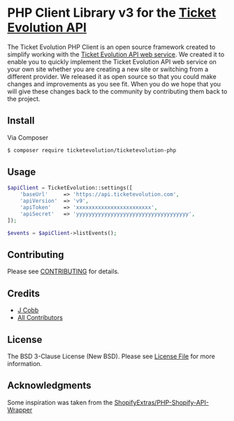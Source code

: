 # PHP Client Library v3 for the [Ticket Evolution API](http://developer.ticketevolution.com/)
The Ticket Evolution PHP Client is an open source framework created to simplify working with the [Ticket Evolution API web service](http://api.ticketevolution.com/). We created it to enable you to quickly implement the Ticket Evolution API web service on your own site whether you are creating a new site or switching from a different provider. We released it as open source so that you could make changes and improvements as you see fit. When you do we hope that you will give these changes back to the community by contributing them back to the project.


## Install

Via Composer

``` bash
$ composer require ticketevolution/ticketevolution-php
```

## Usage

``` php
$apiClient = TicketEvolution::settings([
    'baseUrl'     => 'https://api.ticketevolution.com',
    'apiVersion'  => 'v9',
    'apiToken'    => 'xxxxxxxxxxxxxxxxxxxxxxxx',
    'apiSecret'   => 'yyyyyyyyyyyyyyyyyyyyyyyyyyyyyyyyyyyy',
]);

$events = $apiClient->listEvents();
```

## Contributing

Please see [CONTRIBUTING](https://github.com/ticketevolution/ticketevolution-php/blob/master/CONTRIBUTING.md) for details.

## Credits

- [J Cobb](https://github.com/jwcobb)
- [All Contributors](https://github.com/ticketevolution/ticketevolution-php/contributors)

## License

The BSD 3-Clause License (New BSD). Please see [License File](LICENSE.md) for more information.


## Acknowledgments
Some inspiration was taken from the [ShopifyExtras/PHP-Shopify-API-Wrapper](https://github.com/ShopifyExtras/PHP-Shopify-API-Wrapper)

